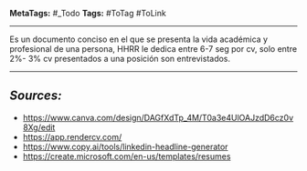 **MetaTags:** #_Todo
**Tags:** #ToTag #ToLink
- - -
Es un documento conciso en el que se presenta la vida académica y profesional de una persona, HHRR le dedica entre 6-7 seg por cv, solo entre 2%- 3% cv presentados a una posición son entrevistados.

- - - 
## ***Sources:***
- https://www.canva.com/design/DAGfXdTp_4M/T0a3e4UlOAJzdD6cz0v8Xg/edit
- https://app.rendercv.com/
- https://www.copy.ai/tools/linkedin-headline-generator 
-  https://create.microsoft.com/en-us/templates/resumes